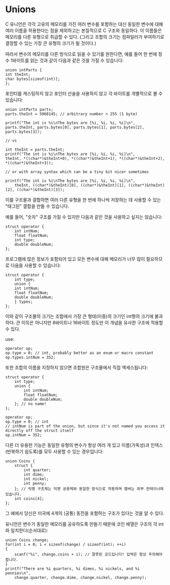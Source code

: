 # Unions
C 유니언은 각각 고유의 메모리를 가진 여러 변수를 포함하는 대신 동일한 변수에 대해 여러 이름을 허용한다는 점을 제외하고는 본질적으로 C 구조와 동일하다. 이 이름들은 메모리를 다른 유형으로 취급할 수 있다. (그리고 조합의 크기는 컴파일러가 부여하기로 결정할 수 있는 가장 큰 유형의 크기가 될 것이다.)

따라서 변수의 메모리를 다른 방식으로 읽을 수 있기를 원한다면, 예를 들어 한 번에 정수 1바이트를 읽는 것과 같이 다음과 같은 것을 가질 수 있습니다:

    union intParts {
    int theInt;
    char bytes[sizeof(int)];
    };
포인터를 캐스팅하지 않고 포인터 산술을 사용하지 않고 각 바이트를 개별적으로 볼 수 있습니다:

    union intParts parts;
    parts.theInt = 5968145; // arbitrary number > 255 (1 byte)

    printf("The int is %i\nThe bytes are [%i, %i, %i, %i]\n",
    parts.theInt, parts.bytes[0], parts.bytes[1], parts.bytes[2], parts.bytes[3]);

    // vs

    int theInt = parts.theInt;
    printf("The int is %i\nThe bytes are [%i, %i, %i, %i]\n",
    theInt, *((char*)&theInt+0), *((char*)&theInt+1), *((char*)&theInt+2), *((char*)&theInt+3));

    // or with array syntax which can be a tiny bit nicer sometimes

    printf("The int is %i\nThe bytes are [%i, %i, %i, %i]\n",
        theInt, ((char*)&theInt)[0], ((char*)&theInt)[1], ((char*)&theInt)[2], ((char*)&theInt)[3]);
이를 구조물과 결합하면 여러 다른 유형을 한 번에 하나씩 저장하는 데 사용할 수 있는 "태그된" 결합을 만들 수 있습니다.

예를 들어, "숫자" 구조를 가질 수 있지만 다음과 같은 것을 사용하고 싶지는 않습니다:

    struct operator {
        int intNum;
        float floatNum;
        int type;
        double doubleNum;
    };
프로그램에 많은 정보가 포함되어 있고 모든 변수에 대해 메모리가 너무 많이 필요하므로 다음을 사용할 수 있습니다:

    struct operator {
        int type;
        union {
        int intNum;
        float floatNum;
        double doubleNum;
        } types;
    };
이와 같이 구조물의 크기는 조합에서 가장 큰 형태(이중)의 크기인 int형의 크기에 불과하다. 큰 이득은 아니지만 8바이트나 16바이트 정도만 이 개념을 유사한 구조에 적용할 수 있다.

use:

    operator op;
    op.type = 0; // int, probably better as an enum or macro constant
    op.types.intNum = 352;
또한 조합의 이름을 지정하지 않으면 조합원은 구조물에서 직접 액세스됩니다:

    struct operator {
        int type;
        union {
            int intNum;
            float floatNum;
            double doubleNum;
        }; // no name!
    };

    operator op;
    op.type = 0; // int
    // intNum is part of the union, but since it's not named you access it directly off the struct itself
    op.intNum = 352;
다른 더 유용한 기능은 동일한 유형의 변수가 항상 여러 개 있고 이름(가독성)과 인덱스(반복하기 쉽도록)를 모두 사용할 수 있는 경우입니다:

    union Coins {
        struct {
            int quarter;
            int dime;
            int nickel;
            int penny;
        }; // 익명 구조체는 익명 공용체와 동일한 방식으로 작동하며 멤버는 외부 컨테이너에 있습니다.
        int coins[4];
    };
그 예에서 당신은 미국에 4개의 (공통) 동전을 포함하는 구조가 있다는 것을 알 수 있다.

유니언은 변수가 동일한 메모리를 공유하도록 만들기 때문에 코인 배열은 구조의 각 int와 일치한다(순서대로):

    union Coins change;
    for(int i = 0; i < sizeof(change) / sizeof(int); ++i)
    {
        scanf("%i", change.coins + i); // 잘못된 코드입니다! 입력은 항상 주의해야 합니다.
    }
    printf("There are %i quarters, %i dimes, %i nickels, and %i pennies\n",
        change.quarter, change.dime, change.nickel, change.penny);